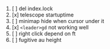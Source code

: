 1. [ ] del index.lock
2. [x] telescope startuptime
3. [ ] minimap hide when cursor under it
4. [x] `<leader>gd` not working well
5. [ ] right click depend on ft
6. [ ] fugitive au height
